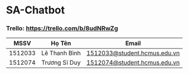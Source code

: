 # SA-Chatbot

### Trello: https://trello.com/b/8udNRwZg

| MSSV      | Họ Tên            | Email                        |
| :-------: |:-----------------:| :---------------------------:|
| 1512033   | Lê Thanh Bình     | 1512033@student.hcmus.edu.vn |
| 1512074   | Trương Sĩ Duy     | 1512074@student.hcmus.edu.vn |